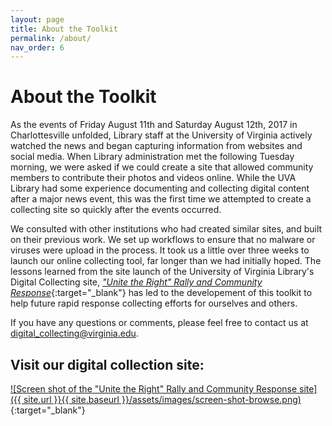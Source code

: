 ```yaml
---
layout: page
title: About the Toolkit
permalink: /about/
nav_order: 6
---
```


# About the Toolkit

As the events of Friday August 11th and Saturday August 12th, 2017 in Charlottesville unfolded, Library staff at the University of Virginia actively watched the news and began capturing information from websites and social media. When Library administration met the following Tuesday morning, we were asked if we could create a site that allowed community members to contribute their photos and videos online. While the UVA Library had some experience documenting and collecting digital content after a major news event, this was the first time we attempted to create a collecting site so quickly after the events occurred.

We consulted with other institutions who had created similar sites, and built on their previous work. We set up workflows to ensure that no malware or viruses were upload in the process. It took us a little over three weeks to launch our online collecting tool, far longer than we had initially hoped. The lessons learned from the site launch of the University of Virginia Library's Digital Collecting site, [_"Unite the Right" Rally and Community Response_](http://digitalcollecting.lib.virginia.edu/rally/){:target="_blank"} has led to the developement of this toolkit to help future rapid response collecting efforts for ourselves and others.

If you have any questions or comments, please feel free to contact us at [digital_collecting@virginia.edu](mailto:digital_collecting@virginia.edu).

## Visit our digital collection site:

[![Screen shot of the "Unite the Right" Rally and Community Response site]({{ site.url }}{{ site.baseurl }}/assets/images/screen-shot-browse.png)](http://digitalcollecting.lib.virginia.edu/rally/){:target="_blank"}
